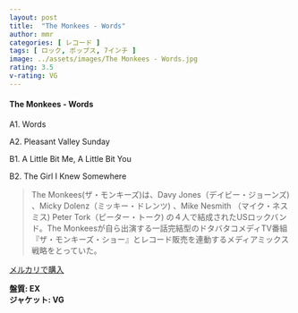 ```yaml
---
layout: post
title:  "The Monkees - Words"
author: mmr
categories: [ レコード ]
tags: [ ロック, ポップス, 7インチ ]
image: ../assets/images/The Monkees - Words.jpg
rating: 3.5
v-rating: VG
---
```


#### The Monkees - Words

A1. Words

A2. Pleasant Valley Sunday

B1. A Little Bit Me, A Little Bit You

B2. The Girl I Knew Somewhere

> The Monkees(ザ・モンキーズ)は、Davy Jones（デイビー・ジョーンズ) 、Micky Dolenz（ミッキー・ドレンツ) 、Mike Nesmith （マイク・ネスミス) Peter Tork（ピーター・トーク) の４人で結成されたUSロックバンド。The Monkeesが自ら出演する一話完結型のドタバタコメディTV番組『ザ・モンキーズ・ショー』とレコード販売を連動するメディアミックス戦略をとっていた。

[メルカリで購入](https://jp.mercari.com/item/m80412153029)

<div class="mt-4 mb-4 d-flex align-items-center">
<strong class="mr-1">盤質: EX</strong>
</div>
<div class="mt-4 mb-4 d-flex align-items-center">
<strong class="mr-1">ジャケット: VG</strong>
</div>
